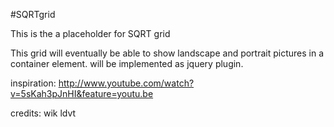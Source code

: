 #SQRTgrid

This is the a placeholder for SQRT grid

This grid will eventually be able to show landscape and portrait pictures in a container element. will be implemented as jquery plugin.

inspiration: http://www.youtube.com/watch?v=5sKah3pJnHI&feature=youtu.be

credits:
wik
ldvt
